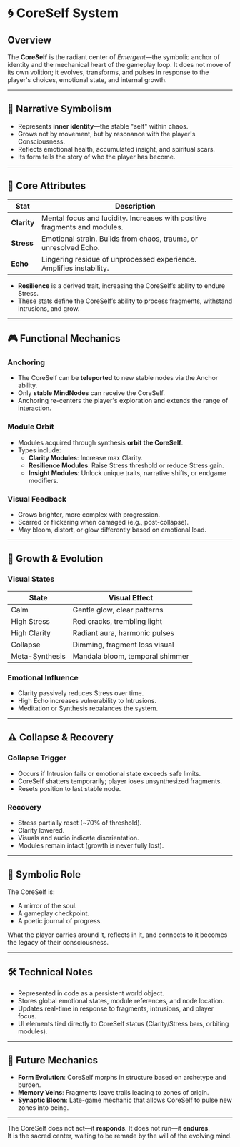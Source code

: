 
# 🌀 CoreSelf System

## Overview

The **CoreSelf** is the radiant center of *Emergent*—the symbolic anchor of identity and the mechanical heart of the gameplay loop. It does not move of its own volition; it evolves, transforms, and pulses in response to the player's choices, emotional state, and internal growth.

---

## 🌟 Narrative Symbolism

- Represents **inner identity**—the stable "self" within chaos.
- Grows not by movement, but by resonance with the player's Consciousness.
- Reflects emotional health, accumulated insight, and spiritual scars.
- Its form tells the story of who the player has become.

---

## 🔢 Core Attributes

| Stat      | Description |
|-----------|-------------|
| **Clarity** | Mental focus and lucidity. Increases with positive fragments and modules. |
| **Stress** | Emotional strain. Builds from chaos, trauma, or unresolved Echo. |
| **Echo**   | Lingering residue of unprocessed experience. Amplifies instability. |

- **Resilience** is a derived trait, increasing the CoreSelf’s ability to endure Stress.
- These stats define the CoreSelf’s ability to process fragments, withstand intrusions, and grow.

---

## 🎮 Functional Mechanics

### Anchoring

- The CoreSelf can be **teleported** to new stable nodes via the Anchor ability.
- Only **stable MindNodes** can receive the CoreSelf.
- Anchoring re-centers the player's exploration and extends the range of interaction.

### Module Orbit

- Modules acquired through synthesis **orbit the CoreSelf**.
- Types include:
  - **Clarity Modules**: Increase max Clarity.
  - **Resilience Modules**: Raise Stress threshold or reduce Stress gain.
  - **Insight Modules**: Unlock unique traits, narrative shifts, or endgame modifiers.

### Visual Feedback

- Grows brighter, more complex with progression.
- Scarred or flickering when damaged (e.g., post-collapse).
- May bloom, distort, or glow differently based on emotional load.

---

## 🧬 Growth & Evolution

### Visual States

| State         | Visual Effect |
|---------------|---------------|
| Calm          | Gentle glow, clear patterns |
| High Stress   | Red cracks, trembling light |
| High Clarity  | Radiant aura, harmonic pulses |
| Collapse      | Dimming, fragment loss visual |
| Meta-Synthesis | Mandala bloom, temporal shimmer |

### Emotional Influence

- Clarity passively reduces Stress over time.
- High Echo increases vulnerability to Intrusions.
- Meditation or Synthesis rebalances the system.

---

## ⚠️ Collapse & Recovery

### Collapse Trigger

- Occurs if Intrusion fails or emotional state exceeds safe limits.
- CoreSelf shatters temporarily; player loses unsynthesized fragments.
- Resets position to last stable node.

### Recovery

- Stress partially reset (~70% of threshold).
- Clarity lowered.
- Visuals and audio indicate disorientation.
- Modules remain intact (growth is never fully lost).

---

## 🧠 Symbolic Role

The CoreSelf is:

- A mirror of the soul.
- A gameplay checkpoint.
- A poetic journal of progress.

What the player carries around it, reflects in it, and connects to it becomes the legacy of their consciousness.

---

## 🛠 Technical Notes

- Represented in code as a persistent world object.
- Stores global emotional states, module references, and node location.
- Updates real-time in response to fragments, intrusions, and player focus.
- UI elements tied directly to CoreSelf status (Clarity/Stress bars, orbiting modules).

---

## 🔮 Future Mechanics

- **Form Evolution**: CoreSelf morphs in structure based on archetype and burden.
- **Memory Veins**: Fragments leave trails leading to zones of origin.
- **Synaptic Bloom**: Late-game mechanic that allows CoreSelf to pulse new zones into being.

---

The CoreSelf does not act—it **responds**. It does not run—it **endures**.  
It is the sacred center, waiting to be remade by the will of the evolving mind.
